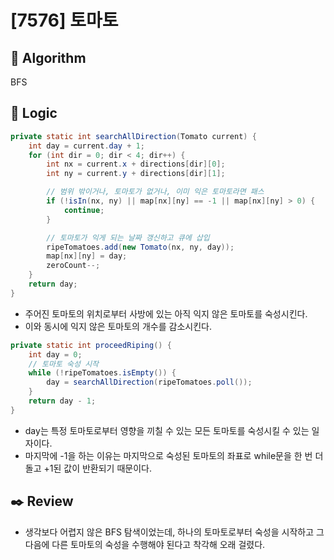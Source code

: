 # [7576] 토마토

## :pushpin: **Algorithm**

BFS

## :round_pushpin: **Logic**

```java
private static int searchAllDirection(Tomato current) {
    int day = current.day + 1;
    for (int dir = 0; dir < 4; dir++) {
        int nx = current.x + directions[dir][0];
        int ny = current.y + directions[dir][1];

        // 범위 밖이거나, 토마토가 없거나, 이미 익은 토마토라면 패스
        if (!isIn(nx, ny) || map[nx][ny] == -1 || map[nx][ny] > 0) {
            continue;
        }

        // 토마토가 익게 되는 날짜 갱신하고 큐에 삽입
        ripeTomatoes.add(new Tomato(nx, ny, day));
        map[nx][ny] = day;
        zeroCount--;
    }
    return day;
}
```

- 주어진 토마토의 위치로부터 사방에 있는 아직 익지 않은 토마토를 숙성시킨다.
- 이와 동시에 익지 않은 토마토의 개수를 감소시킨다.

```java
private static int proceedRiping() {
    int day = 0;
    // 토마토 숙성 시작
    while (!ripeTomatoes.isEmpty()) {
        day = searchAllDirection(ripeTomatoes.poll());
    }
    return day - 1;
}
```

- day는 특정 토마토로부터 영향을 끼칠 수 있는 모든 토마토를 숙성시킬 수 있는 일자이다.
- 마지막에 -1을 하는 이유는 마지막으로 숙성된 토마토의 좌표로 while문을 한 번 더 돌고 +1된 값이 반환되기 때문이다.

## :black_nib: **Review**
- 생각보다 어렵지 않은 BFS 탐색이었는데, 하나의 토마토로부터 숙성을 시작하고 그 다음에 다른 토마토의 숙성을 수행해야 된다고 착각해 오래 걸렸다.